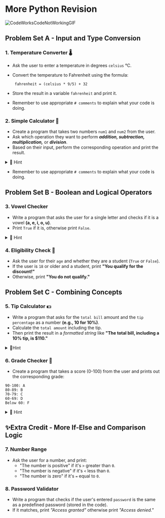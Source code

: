 # More Python Revision

![CodeWorksCodeNotWorkingGIF](https://github.com/user-attachments/assets/6b603f81-efd5-4dad-81fe-b00b7d802833)


## Problem Set A - Input and Type Conversion
### 1. Temperature Converter 🌡️
    
- Ask the user to enter a temperature in degrees `celsius` ℃.
- Convert the temperature to Fahrenheit using the formula:

    ````
     fahrenheit = (celsius * 9/5) + 32
    ````

- Store the result in a variable `fahrenheit` and print it.

- Remember to use appropriate `# comments` to explain what your code is doing.


    >
    > 

### 2. Simple Calculator 🧮

- Create a program that takes two numbers ``num1`` and ``num2`` from the user.
- Ask which operation they want to perform _**addition, subtraction, multiplication,**_ or **_division_**.
- Based on their input, perform the corresponding operation and print the result.

<details>

<summary> 👀 Hint </summary>

````python
# Add comments to explain what your code is doing.
num1 = 
num2 = 

addition_result = 

print("Division Result = ")

````
  
</details>

- Remember to use appropriate `# comments` to explain what your code is doing.

## Problem Set B - Boolean and Logical Operators 
### 3. Vowel Checker

- Write a program that asks the user for a single letter and checks if it is a vowel **(a, e, i, o, u)**. 
- Print `True` if it is, otherwise print `False`.

<details>

<summary> 👀 Hint </summary>

````py

.lower()

if letter in 'aeiou':
    print()

````
</details>


### 4. Eligibility Check 🪪

- Ask the user for their ``age`` and whether they are a student (``True`` or ``False``).
- If the user is ``18`` or older and a student, print **"You qualify for the discount!"**
- Otherwise, print **"You do not qualify."**

## Problem Set C - Combining Concepts
### 5. Tip Calculator 💵

- Write a program that asks for the ``total bill`` amount and the ``tip percentage`` as a number **(e.g., 10 for 10%)**.
- Calculate the ``total amount`` including the tip.
- Then print the result in a _formatted string_ like **"The total bill, including a 10% tip, is $110."**

<details>
<summary> 👀Hint </summary>

````py

tip_amount = (total_bill * tip_percentage) / 100
total_amount = 
````
</details>



### 6. Grade Checker 📝
    
- Create a program that takes a score (0-100) from the user and prints out the corresponding grade:
````
90-100: A
80-89: B
70-79: C
60-69: D
Below 60: F
````

<details>

<summary> 👀 Hint </summary>

````py
# Get the user's grade as input
grade = int(input(""))

# Use if/elif/else statements to categorize the grade and provide a response.
if 90 <= grade <= :
    print("")
elif  <= grade <  :
    print("")
elif :
    print("")
else:
    print("")

````

  
</details>




## ✨Extra Credit - More If-Else and Comparison Logic
### 7. Number Range

- Ask the user for a number, and print:
  - "The number is positive" if it's `>` greater than ``0``.
  - "The number is negative" if it's `<` less than ``0``.
  - "The number is zero" if it's `=` equal to ``0``.

### 8. Password Validator

- Write a program that checks if the user's entered ``password`` is the same as a predefined password (stored in the code). 
- If it matches, print _"Access granted"_ otherwise print _"Access denied."_


